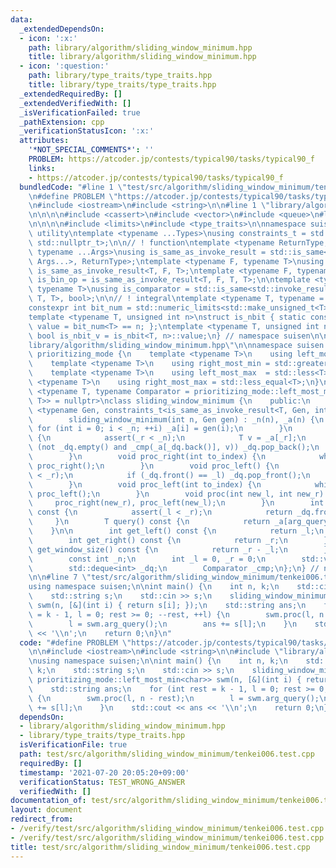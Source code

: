 ```yaml
---
data:
  _extendedDependsOn:
  - icon: ':x:'
    path: library/algorithm/sliding_window_minimum.hpp
    title: library/algorithm/sliding_window_minimum.hpp
  - icon: ':question:'
    path: library/type_traits/type_traits.hpp
    title: library/type_traits/type_traits.hpp
  _extendedRequiredBy: []
  _extendedVerifiedWith: []
  _isVerificationFailed: true
  _pathExtension: cpp
  _verificationStatusIcon: ':x:'
  attributes:
    '*NOT_SPECIAL_COMMENTS*': ''
    PROBLEM: https://atcoder.jp/contests/typical90/tasks/typical90_f
    links:
    - https://atcoder.jp/contests/typical90/tasks/typical90_f
  bundledCode: "#line 1 \"test/src/algorithm/sliding_window_minimum/tenkei006.test.cpp\"\
    \n#define PROBLEM \"https://atcoder.jp/contests/typical90/tasks/typical90_f\"\n\
    \n#include <iostream>\n#include <string>\n\n#line 1 \"library/algorithm/sliding_window_minimum.hpp\"\
    \n\n\n\n#include <cassert>\n#include <vector>\n#include <queue>\n#line 1 \"library/type_traits/type_traits.hpp\"\
    \n\n\n\n#include <limits>\n#include <type_traits>\n\nnamespace suisen {\n// !\
    \ utility\ntemplate <typename ...Types>\nusing constraints_t = std::enable_if_t<std::conjunction_v<Types...>,\
    \ std::nullptr_t>;\n\n// ! function\ntemplate <typename ReturnType, typename Callable,\
    \ typename ...Args>\nusing is_same_as_invoke_result = std::is_same<std::invoke_result_t<Callable,\
    \ Args...>, ReturnType>;\ntemplate <typename F, typename T>\nusing is_uni_op =\
    \ is_same_as_invoke_result<T, F, T>;\ntemplate <typename F, typename T>\nusing\
    \ is_bin_op = is_same_as_invoke_result<T, F, T, T>;\n\ntemplate <typename Comparator,\
    \ typename T>\nusing is_comparator = std::is_same<std::invoke_result_t<Comparator,\
    \ T, T>, bool>;\n\n// ! integral\ntemplate <typename T, typename = constraints_t<std::is_integral<T>>>\n\
    constexpr int bit_num = std::numeric_limits<std::make_unsigned_t<T>>::digits;\n\
    template <typename T, unsigned int n>\nstruct is_nbit { static constexpr bool\
    \ value = bit_num<T> == n; };\ntemplate <typename T, unsigned int n>\nstatic constexpr\
    \ bool is_nbit_v = is_nbit<T, n>::value;\n} // namespace suisen\n\n\n#line 8 \"\
    library/algorithm/sliding_window_minimum.hpp\"\n\nnamespace suisen {\nnamespace\
    \ prioritizing_mode {\n    template <typename T>\n    using left_most_min  = std::greater<T>;\n\
    \    template <typename T>\n    using right_most_min = std::greater_equal<T>;\n\
    \    template <typename T>\n    using left_most_max  = std::less<T>;\n    template\
    \ <typename T>\n    using right_most_max = std::less_equal<T>;\n}\n\ntemplate\
    \ <typename T, typename Comparator = prioritizing_mode::left_most_min<T>, constraints_t<is_comparator<Comparator,\
    \ T>> = nullptr>\nclass sliding_window_minimum {\n    public:\n        template\
    \ <typename Gen, constraints_t<is_same_as_invoke_result<T, Gen, int>> = nullptr>\n\
    \        sliding_window_minimum(int n, Gen gen) : _n(n), _a(n) {\n           \
    \ for (int i = 0; i < _n; ++i) _a[i] = gen(i);\n        }\n        void proc_right()\
    \ {\n            assert(_r < _n);\n            T v = _a[_r];\n            while\
    \ (not _dq.empty() and _cmp(_a[_dq.back()], v)) _dq.pop_back();\n            _dq.push_back(_r++);\n\
    \        }\n        void proc_right(int to_index) {\n            while (_r < to_index)\
    \ proc_right();\n        }\n        void proc_left() {\n            assert(_l\
    \ < _r);\n            if (_dq.front() == _l) _dq.pop_front();\n            ++_l;\n\
    \        }\n        void proc_left(int to_index) {\n            while (_l < to_index)\
    \ proc_left();\n        }\n        void proc(int new_l, int new_r) {\n       \
    \     proc_right(new_r), proc_left(new_l);\n        }\n        int arg_query()\
    \ const {\n            assert(_l < _r);\n            return _dq.front();\n   \
    \     }\n        T query() const {\n            return _a[arg_query()];\n    \
    \    }\n\n        int get_left() const {\n            return _l;\n        }\n\
    \        int get_right() const {\n            return _r;\n        }\n        int\
    \ get_window_size() const {\n            return _r - _l;\n        }\n    private:\n\
    \        const int _n;\n        int _l = 0, _r = 0;\n        std::vector<T> _a;\n\
    \        std::deque<int> _dq;\n        Comparator _cmp;\n};\n} // namespace suisen\n\
    \n\n#line 7 \"test/src/algorithm/sliding_window_minimum/tenkei006.test.cpp\"\n\
    using namespace suisen;\n\nint main() {\n    int n, k;\n    std::cin >> n >> k;\n\
    \    std::string s;\n    std::cin >> s;\n    sliding_window_minimum<char, prioritizing_mode::left_most_min<char>>\
    \ swm(n, [&](int i) { return s[i]; });\n    std::string ans;\n    for (int rest\
    \ = k - 1, l = 0; rest >= 0; --rest, ++l) {\n        swm.proc(l, n - rest);\n\
    \        l = swm.arg_query();\n        ans += s[l];\n    }\n    std::cout << ans\
    \ << '\\n';\n    return 0;\n}\n"
  code: "#define PROBLEM \"https://atcoder.jp/contests/typical90/tasks/typical90_f\"\
    \n\n#include <iostream>\n#include <string>\n\n#include \"library/algorithm/sliding_window_minimum.hpp\"\
    \nusing namespace suisen;\n\nint main() {\n    int n, k;\n    std::cin >> n >>\
    \ k;\n    std::string s;\n    std::cin >> s;\n    sliding_window_minimum<char,\
    \ prioritizing_mode::left_most_min<char>> swm(n, [&](int i) { return s[i]; });\n\
    \    std::string ans;\n    for (int rest = k - 1, l = 0; rest >= 0; --rest, ++l)\
    \ {\n        swm.proc(l, n - rest);\n        l = swm.arg_query();\n        ans\
    \ += s[l];\n    }\n    std::cout << ans << '\\n';\n    return 0;\n}"
  dependsOn:
  - library/algorithm/sliding_window_minimum.hpp
  - library/type_traits/type_traits.hpp
  isVerificationFile: true
  path: test/src/algorithm/sliding_window_minimum/tenkei006.test.cpp
  requiredBy: []
  timestamp: '2021-07-20 20:05:20+09:00'
  verificationStatus: TEST_WRONG_ANSWER
  verifiedWith: []
documentation_of: test/src/algorithm/sliding_window_minimum/tenkei006.test.cpp
layout: document
redirect_from:
- /verify/test/src/algorithm/sliding_window_minimum/tenkei006.test.cpp
- /verify/test/src/algorithm/sliding_window_minimum/tenkei006.test.cpp.html
title: test/src/algorithm/sliding_window_minimum/tenkei006.test.cpp
---
```


